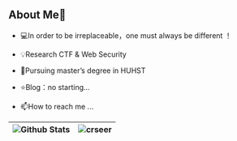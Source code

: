 ## About Me👋
- 💻In order to be irreplaceable，one must always be different ！

- 💡Research  CTF & Web Security

- 🌱Pursuing master’s degree in HUHST

- ⭐️Blog：no starting...

- 📫How to reach me ...

| ![Github Stats](https://github-readme-stats.vercel.app/api?username=crseer&show_icons=true&theme=default&count_private=true&bg_color=DEG,C2FFD8,465EFB) | ![crseer](https://count.getloli.com/get/@crseer?theme=rule34) |
| ------------------------------------------------------------ | ------------------------------------------------------------ |
